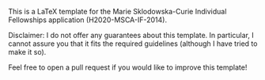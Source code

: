 This is a LaTeX template for the Marie Sklodowska-Curie Individual Fellowships application (H2020-MSCA-IF-2014).

Disclaimer: I do not offer any guarantees about this template. In particular, I cannot assure you that it fits the required guidelines (although I have tried to make it so).

Feel free to open a pull request if you would like to improve this template!
